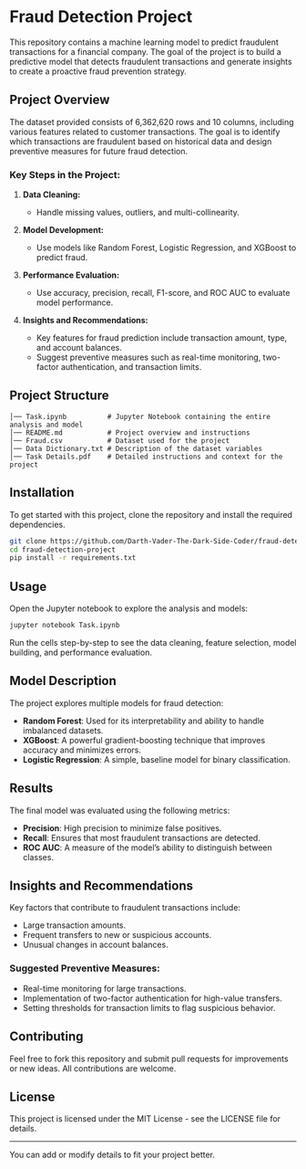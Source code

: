 # Fraud Detection Project

This repository contains a machine learning model to predict fraudulent transactions for a financial company. The goal of the project is to build a predictive model that detects fraudulent transactions and generate insights to create a proactive fraud prevention strategy.

## Project Overview

The dataset provided consists of 6,362,620 rows and 10 columns, including various features related to customer transactions. The goal is to identify which transactions are fraudulent based on historical data and design preventive measures for future fraud detection.

### Key Steps in the Project:
1. **Data Cleaning:**
   - Handle missing values, outliers, and multi-collinearity.
   
2. **Model Development:**
   - Use models like Random Forest, Logistic Regression, and XGBoost to predict fraud.

3. **Performance Evaluation:**
   - Use accuracy, precision, recall, F1-score, and ROC AUC to evaluate model performance.

4. **Insights and Recommendations:**
   - Key features for fraud prediction include transaction amount, type, and account balances.
   - Suggest preventive measures such as real-time monitoring, two-factor authentication, and transaction limits.

## Project Structure

```
│── Task.ipynb          # Jupyter Notebook containing the entire analysis and model
│── README.md           # Project overview and instructions
│── Fraud.csv           # Dataset used for the project
│── Data Dictionary.txt # Description of the dataset variables
│── Task Details.pdf    # Detailed instructions and context for the project
```

## Installation

To get started with this project, clone the repository and install the required dependencies.

```bash
git clone https://github.com/Darth-Vader-The-Dark-Side-Coder/fraud-detection-project.git
cd fraud-detection-project
pip install -r requirements.txt
```

## Usage

Open the Jupyter notebook to explore the analysis and models:

```bash
jupyter notebook Task.ipynb
```

Run the cells step-by-step to see the data cleaning, feature selection, model building, and performance evaluation.

## Model Description

The project explores multiple models for fraud detection:
- **Random Forest**: Used for its interpretability and ability to handle imbalanced datasets.
- **XGBoost**: A powerful gradient-boosting technique that improves accuracy and minimizes errors.
- **Logistic Regression**: A simple, baseline model for binary classification.

## Results

The final model was evaluated using the following metrics:
- **Precision**: High precision to minimize false positives.
- **Recall**: Ensures that most fraudulent transactions are detected.
- **ROC AUC**: A measure of the model’s ability to distinguish between classes.

## Insights and Recommendations

Key factors that contribute to fraudulent transactions include:
- Large transaction amounts.
- Frequent transfers to new or suspicious accounts.
- Unusual changes in account balances.

### Suggested Preventive Measures:
- Real-time monitoring for large transactions.
- Implementation of two-factor authentication for high-value transfers.
- Setting thresholds for transaction limits to flag suspicious behavior.

## Contributing

Feel free to fork this repository and submit pull requests for improvements or new ideas. All contributions are welcome.

## License

This project is licensed under the MIT License - see the LICENSE file for details.

---

You can add or modify details to fit your project better.
